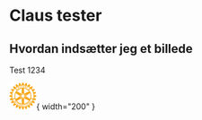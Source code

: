 # Claus tester

## Hvordan indsætter jeg et billede

Test 1234

![Rotary Logo](images/logo.png "Rotary logo"){ width="200" }